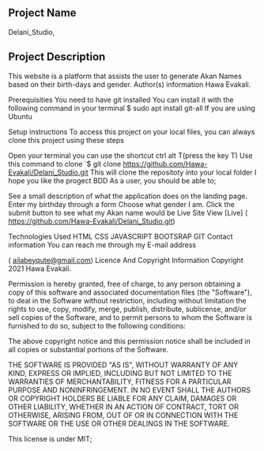 ## Project Name
Delani_Studio,
## Project Description
This website is a platform that assists the user to generate Akan Names based on their birth-days and gender. Author(s) information Hawa Evakali.

Prerequisities
You need to have git installed You can install it with the following command in your terminal $ sudo apt install git-all If you are using Ubuntu

Setup instructions
To access this project on your local files, you can always clone this project using these steps

Open your terminal you can use the shortcut ctrl alt T(press the key T)
Use this command to clone `$ git clone https://github.com/Hawa-Evakali/Delani_Studio.git
This will clone the repositoty into your local folder I hope you like the progect
BDD
As a user, you should be able to;

See a small description of what the application does on the landing page.
Enter my birthday through a form
Choose what gender I am.
Click the submit button to see what my Akan name would be
Live Site
View [Live] ( https://github.com/Hawa-Evakali/Delani_Studio.git)

Technologies Used
HTML CSS JAVASCRIPT BOOTSRAP GIT Contact information You can reach me through my E-mail address

( ailabeyqute@gmail.com) Licence And Copyright Information Copyright 2021 Hawa Evakali.

Permission is hereby granted, free of charge, to any person obtaining a copy of this software and associated documentation files (the "Software"), to deal in the Software without restriction, including without limitation the rights to use, copy, modify, merge, publish, distribute, sublicense, and/or sell copies of the Software, and to permit persons to whom the Software is furnished to do so, subject to the following conditions:

The above copyright notice and this permission notice shall be included in all copies or substantial portions of the Software.

THE SOFTWARE IS PROVIDED "AS IS", WITHOUT WARRANTY OF ANY KIND, EXPRESS OR IMPLIED, INCLUDING BUT NOT LIMITED TO THE WARRANTIES OF MERCHANTABILITY, FITNESS FOR A PARTICULAR PURPOSE AND NONINFRINGEMENT. IN NO EVENT SHALL THE AUTHORS OR COPYRIGHT HOLDERS BE LIABLE FOR ANY CLAIM, DAMAGES OR OTHER LIABILITY, WHETHER IN AN ACTION OF CONTRACT, TORT OR OTHERWISE, ARISING FROM, OUT OF OR IN CONNECTION WITH THE SOFTWARE OR THE USE OR OTHER DEALINGS IN THE SOFTWARE.

This license is under MIT;